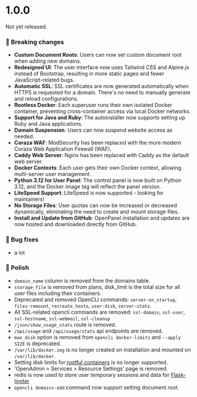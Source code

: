# 1.0.0

Not yet released.

### 🚀 Breaking changes
- **Custom Document Roots**: Users can now set custom document root when adding new domains.
- **Redesigned UI**: The user interface now uses Tailwind CSS and Alpine.js instead of Bootstrap, resulting in more static pages and fewer JavaScript-related bugs.  
- **Automatic SSL**: SSL certificates are now generated automatically when HTTPS is requested for a domain. There's no need to manually generate and reload configurations.  
- **Rootless Docker**: Each superuser runs their own isolated Docker container, preventing cross-container access via local Docker networks.  
- **Support for Java and Ruby**: The autoinstaller now supports setting up Ruby and Java applications.  
- **Domain Suspension**: Users can now suspend website access as needed.  
- **Coraza WAF**: ModSecurity has been replaced with the more modern Coraza Web Application Firewall (WAF).  
- **Caddy Web Server**: Nginx has been replaced with Caddy as the default web server.  
- **Docker Contexts**: Each user gets their own Docker context, allowing multi-server user management.  
- **Python 3.12 for User Panel**: The control panel is now built on Python 3.12, and the Docker image tag will reflect the panel version.  
- **LiteSpeed Support**: LiteSpeed is now supported - looking for maintainers!
- **No Storage Files**: User quotas can now be increased or decreased dynamically, eliminating the need to create and mount storage files.  
- **Install and Update from GitHub**: OpenPanel installation and updates are now hosted and downloaded directly from GitHub.

### 🐛 Bug fixes
- a lot

### 💅 Polish
- `domain_name` column is removed from the domains table.
- `storage_file` is removed from plans, disk_limit is the total size for all user files including their containers.
- Deprecated and removed OpenCLI commands: `server-on_startup`, `files-remount`, `recreate_hosts`, `user-disk`, `server-stats`.
- All SSL-related opencli commands are removed: `ssl-domain`, `ssl-user`, `ssl-hostname`, `ssl-webmail`, `ssl-cleanup` 
- `/json/show_usage_stats` route is removed.
- `/api/usage` and `/api/usage/stats` api endpoints are removed.
- `max_disk` option is removed from `opencli docker-limits` and  `--apply SIZE` is deprecated.
- `/var/lib/docker.img` is no longer created on installation and mounted on `/var/lib/docker`.
- Setting disk limits for [rootful containers](https://github.com/stefanpejcic/openpanel-configuration/blob/main/docker/compose/newer-docker-compose.yml) is no longer supported.
- 'OpenAdmin > Services > Resource Settings' page is removed.
- redis is now used to store user temporary sessions and data for [Flask-limiter](https://flask-limiter.readthedocs.io/en/stable/)
- `opencli domains-add` command now support setting document root.
